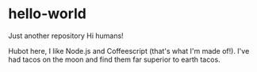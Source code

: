# hello-world
Just another repository
Hi humans!

Hubot here, I like Node.js and Coffeescript (that's what I'm made of!).
I've had tacos on the moon and find them far superior to earth tacos.
